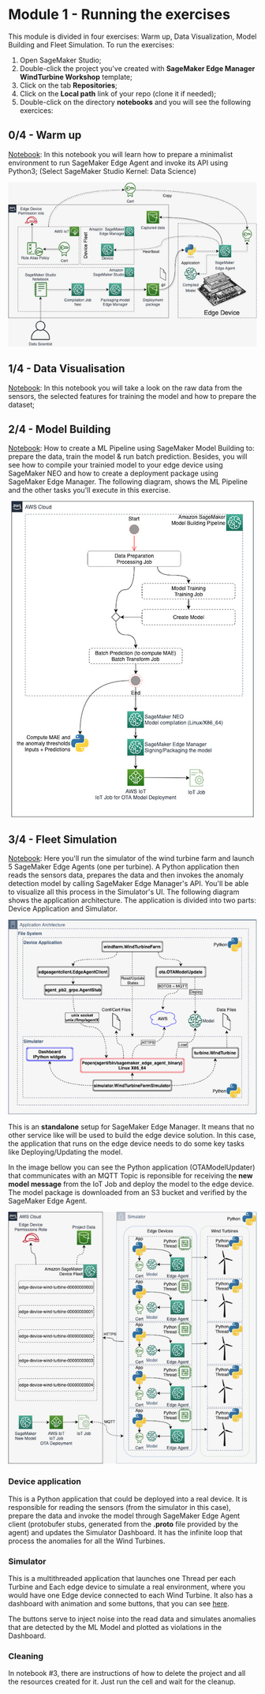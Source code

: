 # Module 1 - Running the exercises

This module is divided in four exercises: Warm up, Data Visualization, Model Building and Fleet Simulation. To run the exercises:  
  1. Open SageMaker Studio;
  2. Double-click the project you've created with **SageMaker Edge Manager WindTurbine Workshop** template;
  3. Click on the tab **Repositories**;
  4. Click on the **Local path** link of your repo (clone it if needed);
  5. Double-click on the directory **notebooks** and you will see the following exercices:

## 0/4 - Warm up
<a href="00 - Warmup.ipynb">Notebook</a>: In this notebook you will learn how to prepare a minimalist environment to run SageMaker Edge Agent and invoke its API using Python3; (Select SageMaker Studio Kernel: Data Science)

<p align="center">
    <img src="../imgs/EdgeManagerWorkshop_MinimalistArchitecture.png"></a>
</p>

## 1/4 - Data Visualisation
<a href="01 - Data Visualization.ipynb">Notebook</a>: In this notebook you will take a look on the raw data from the sensors, the selected features for training the model and how to prepare the dataset;

## 2/4 - Model Building

<a href="02 - Training with Pytorch.ipynb">Notebook</a>: How to create a ML Pipeline using SageMaker Model Building to: prepare the data, train the model & run batch prediction. Besides, you will see how to compile your trainied model to your edge device using SageMaker NEO and how to create a deployment package using SageMaker Edge Manager. The following diagram, shows the ML Pipeline and the other tasks you'll execute in this exercise.

<p align="center">
    <img src="../imgs/EdgeManagerWorkshop_ModelPipeline.png"></a>
</p>

## 3/4 - Fleet Simulation
<a href="03 - Run Fleet.ipynb">Notebook</a>: Here you'll run the simulator of the wind turbine farm and launch 5 SageMaker Edge Agents (one per turbine). A Python application then reads the sensors data, prepares the data and then invokes the anomaly detection model by calling SageMaker Edge Manager's API. You'll be able to visualize all this process in the Simulator's UI. The following diagram shows the application architecture. The application is divided into two parts: Device Application and Simulator.
<p align="center">
    <img src="../imgs/EdgeManagerWorkshop_App.png"></a>
</p>

This is an **standalone** setup for SageMaker Edge Manager. It means that no other service like will be used to build the edge device solution. In this case, the application that runs on the edge device needs to do some key tasks like Deploying/Updating the model. 

In the image bellow you can see the Python application (OTAModelUpdater) that communicates with an MQTT Topic is reponsible for receiving the **new model message** from the IoT Job and deploy the model to the edge device. The model package is downloaded from an S3 bucket and verified by the SageMaker Edge Agent.

<p align="center">
    <img src="../imgs/EdgeManagerWorkshop_Deployment.png"></a>
</p>

### Device application
This is a Python application that could be deployed into a real device. It is responsible for reading the sensors (from the simulator in this case), prepare the data and invoke the model through SageMaker Edge Agent client (protobufer stubs, generated from the **.proto** file provided by the agent) and updates the Simulator Dashboard. It has the infinite loop that process the anomalies for all the Wind Turbines.

### Simulator
This is a multithreaded application that launches one Thread per each Turbine and Each edge device to simulate a real environment, where you would have one Edge device connected to each Wind Turbine. It also has a dashboard with animation and some buttons, that you can see [here](../README.md).

The buttons serve to inject noise into the read data and simulates anomalies that are detected by the ML Model and plotted as violations in the Dashboard.

### Cleaning
In notebook #3, there are instructions of how to delete the project and all the resources created for it. Just run the cell and wait for the cleanup.

